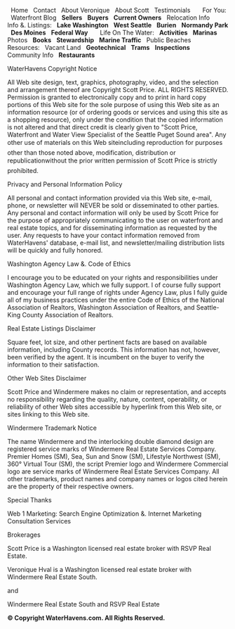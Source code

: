   Home   Contact   About Veronique   About Scott   Testimonials       For You:   Waterfront Blog   **Sellers**   **Buyers**   **Current Owners**   Relocation Info       Info &. Listings:   **Lake Washington**   **West Seattle**   **Burien**   **Normandy Park**   **Des Moines**   **Federal Way**       Life On The Water:   **Activities**   **Marinas**   Photos   **Books**   **Stewardship**   **Marine Traffic**   Public Beaches       Resources:   Vacant Land   **Geotechnical**   **Trams**   **Inspections**   Community Info   **Restaurants**    

WaterHavens Copyright Notice

All Web site design, text, graphics, photography, video, and the selection and arrangement thereof are Copyright Scott Price. ALL RIGHTS RESERVED. Permission is granted to electronically copy and to print in hard copy portions of this Web site for the sole purpose of using this Web site as an information resource (or of ordering goods or services and using this site as a shopping resource), only under the condition that the copied information is not altered and that direct credit is clearly given to "Scott Price, Waterfront and Water View Specialist of the Seattle Puget Sound area". Any other use of materials on this Web siteincluding reproduction for purposes other than those noted above, modification, distribution or republicationwithout the prior written permission of Scott Price is strictly prohibited.

Privacy and Personal Information Policy

All personal and contact information provided via this Web site, e-mail, phone, or newsletter will NEVER be sold or disseminated to other parties. Any personal and contact information will only be used by Scott Price for the purpose of appropriately communicating to the user on waterfront and real estate topics, and for disseminating information as requested by the user. Any requests to have your contact information removed from WaterHavens' database, e-mail list, and newsletter/mailing distribution lists will be quickly and fully honored.

Washington Agency Law &. Code of Ethics

I encourage you to be educated on your rights and responsibilities under Washington Agency Law, which we fully support. I of course fully support and encourage your full range of rights under Agency Law, plus I fully guide all of my business practices under the entire Code of Ethics of the National Association of Realtors, Washington Association of Realtors, and Seattle-King County Association of Realtors.

Real Estate Listings Disclaimer

Square feet, lot size, and other pertinent facts are based on available information, including County records. This information has not, however, been verified by the agent. It is incumbent on the buyer to verify the information to their satisfaction.

Other Web Sites Disclaimer

Scott Price and Windermere makes no claim or representation, and accepts no responsibility regarding the quality, nature, content, operability, or reliability of other Web sites accessible by hyperlink from this Web site, or sites linking to this Web site.

Windermere Trademark Notice

The name Windermere and the interlocking double diamond design are registered service marks of Windermere Real Estate Services Company. Premier Homes (SM), Sea, Sun and Snow (SM), Lifestyle Northwest (SM), 360° Virtual Tour (SM), the script Premier logo and Windermere Commercial logo are service marks of Windermere Real Estate Services Company. All other trademarks, product names and company names or logos cited herein are the property of their respective owners.

Special Thanks

Web 1 Marketing: Search Engine Optimization &. Internet Marketing Consultation Services

Brokerages

Scott Price is a Washington licensed real estate broker with RSVP Real Estate.

Veronique Hval is a Washington licensed real estate broker with Windermere Real Estate South.

and

Windermere Real Estate South and RSVP Real Estate

**© Copyright WaterHavens.com. All Rights Reserved.**
